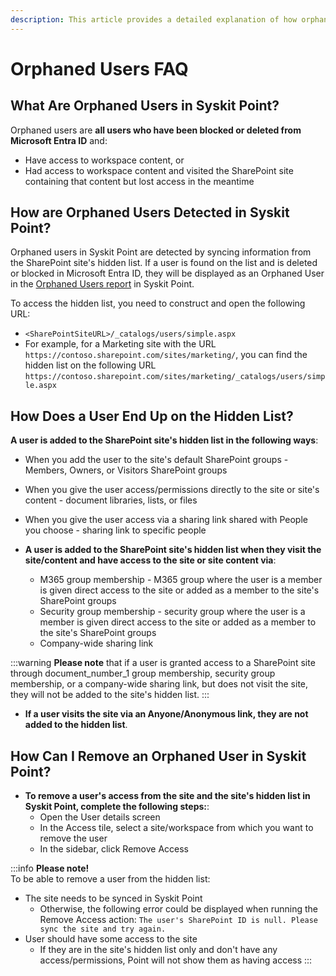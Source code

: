 ```yaml
---
description: This article provides a detailed explanation of how orphaned users are seen in Syskit Point.
---
```


# Orphaned Users FAQ

## What Are Orphaned Users in Syskit Point?

Orphaned users are **all users who have been blocked or deleted from Microsoft Entra ID** and:
  * Have access to workspace content, or
  * Had access to workspace content and visited the SharePoint site containing that content but lost access in the meantime

## How are Orphaned Users Detected in Syskit Point?
Orphaned users in Syskit Point are detected by syncing information from the SharePoint site's hidden list. 
If a user is found on the list and is deleted or blocked in Microsoft Entra ID, they will be displayed as an Orphaned User in the [Orphaned Users report](../reporting/cleanup-and-health-reports.md#orphaned-users) in Syskit Point.

To access the hidden list, you need to construct and open the following URL:
* `<SharePointSiteURL>/_catalogs/users/simple.aspx`
* For example, for a Marketing site with the URL `https://contoso.sharepoint.com/sites/marketing/`, you can find the hidden list on the following URL `https://contoso.sharepoint.com/sites/marketing/_catalogs/users/simple.aspx`

## How Does a User End Up on the Hidden List?

**A user is added to the SharePoint site's hidden list in the following ways**:
   * When you add the user to the site's default SharePoint groups - Members, Owners, or Visitors SharePoint groups
   * When you give the user access/permissions directly to the site or site's content - document libraries, lists, or files
   * When you give the user access via a sharing link shared with People you choose - sharing link to specific people

* **A user is added to the SharePoint site's hidden list when they visit the site/content and have access to the site or site content via**:
  * M365 group membership - M365 group where the user is a member is given direct access to the site or added as a member to the site's SharePoint groups
  * Security group membership - security group where the user is a member is given direct access to the site or added as a member to the site's SharePoint groups
  * Company-wide sharing link

:::warning
**Please note** that if a user is granted access to a SharePoint site through document_number_1 group membership, security group membership, or a company-wide sharing link, but does not visit the site, they will not be added to the site's hidden list.
:::

* **If a user visits the site via an Anyone/Anonymous link, they are not added to the hidden list**.

## How Can I Remove an Orphaned User in Syskit Point?

* **To remove a user's access from the site and the site's hidden list in Syskit Point, complete the following steps:**:
  * Open the User details screen
  * In the Access tile, select a site/workspace from which you want to remove the user
  * In the sidebar, click Remove Access
 
:::info
**Please note!**\
To be able to remove a user from the hidden list:
 * The site needs to be synced in Syskit Point
   * Otherwise, the following error could be displayed when running the Remove Access action: `The user's SharePoint ID is null. Please sync the site and try again.`
 * User should have some access to the site
   * If they are in the site's hidden list only and don't have any access/permissions, Point will not show them as having access
:::